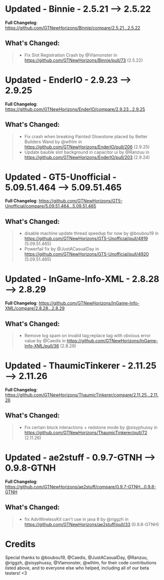 # Updated - Binnie - 2.5.21 --> 2.5.22
**Full Changelog**: https://github.com/GTNewHorizons/Binnie/compare/2.5.21...2.5.22

## What's Changed:
>* Fix Slot Registration Crash by @Vlamonster in https://github.com/GTNewHorizons/Binnie/pull/73 (2.5.22)

# Updated - EnderIO - 2.9.23 --> 2.9.25
**Full Changelog**: https://github.com/GTNewHorizons/EnderIO/compare/2.9.23...2.9.25

## What's Changed:
>* Fix crash when breaking Painted Glowstone placed by Better Builders Wand by @wlhlm in https://github.com/GTNewHorizons/EnderIO/pull/206 (2.9.25)
>* Update bauble slot background in capacitor ui by @Ranzuu in https://github.com/GTNewHorizons/EnderIO/pull/203 (2.9.24)

# Updated - GT5-Unofficial - 5.09.51.464 --> 5.09.51.465
**Full Changelog**: https://github.com/GTNewHorizons/GT5-Unofficial/compare/5.09.51.464...5.09.51.465

## What's Changed:
>* disable machine update thread speedup for now by @boubou19 in https://github.com/GTNewHorizons/GT5-Unofficial/pull/4919 (5.09.51.465)
>* Powerfail fix by @JustACasualDay in https://github.com/GTNewHorizons/GT5-Unofficial/pull/4920 (5.09.51.465)

# Updated - InGame-Info-XML - 2.8.28 --> 2.8.29
**Full Changelog**: https://github.com/GTNewHorizons/InGame-Info-XML/compare/2.8.28...2.8.29

## What's Changed:
>* Remove log spam on invalid tag;replace tag with obvious error value by @Caedis in https://github.com/GTNewHorizons/InGame-Info-XML/pull/36 (2.8.29)

# Updated - ThaumicTinkerer - 2.11.25 --> 2.11.26
**Full Changelog**: https://github.com/GTNewHorizons/ThaumicTinkerer/compare/2.11.25...2.11.26

## What's Changed:
>* Fix certain block interactions + redstone mode by @sisyphussy in https://github.com/GTNewHorizons/ThaumicTinkerer/pull/72 (2.11.26)

# Updated - ae2stuff - 0.9.7-GTNH --> 0.9.8-GTNH
**Full Changelog**: https://github.com/GTNewHorizons/ae2stuff/compare/0.9.7-GTNH...0.9.8-GTNH

## What's Changed:
>* fix AdvWirelessKit can't use in java 8 by @riggzh in https://github.com/GTNewHorizons/ae2stuff/pull/33 (0.9.8-GTNH)

# Credits
Special thanks to @boubou19, @Caedis, @JustACasualDay, @Ranzuu, @riggzh, @sisyphussy, @Vlamonster, @wlhlm, for their code contributions listed above, and to everyone else who helped, including all of our beta testers! <3
